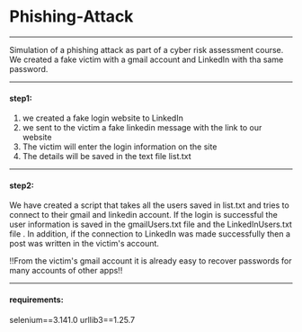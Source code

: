 # Phishing-Attack


-----------------------------------------------------------------------------------------------------------------------------------------

Simulation of a phishing attack as part of a cyber risk assessment course.
We created a fake victim with a gmail account and LinkedIn with tha same password.

-----------------------------------------------------------------------------------------------------------------------------------------

#### step1:
1) we created a fake login website to LinkedIn
2) we sent to the victim a fake linkedin message with the link to our website
3) The victim will enter the login information on the site
4) The details will be saved in the text file list.txt

-----------------------------------------------------------------------------------------------------------------------------------------
#### step2:
We have created a script that takes all the users saved in list.txt and tries to connect to their gmail and linkedin account.
If the login is successful the user information is saved in the gmailUsers.txt file and the LinkedInUsers.txt file .
In addition, if the connection to LinkedIn was made successfully then a post was written in the victim's account.

!!From the victim's gmail account it is already easy to recover passwords for many accounts of other apps!!


-----------------------------------------------------------------------------------------------------------------------------------------

#### requirements:
selenium==3.141.0
urllib3==1.25.7
